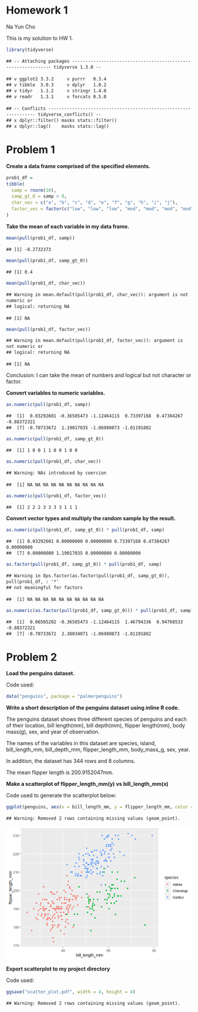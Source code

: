 Homework 1
================
Na Yun Cho

This is my solution to HW 1.

``` r
library(tidyverse)
```

    ## -- Attaching packages -------------------------------------------------------------- tidyverse 1.3.0 --

    ## v ggplot2 3.3.2     v purrr   0.3.4
    ## v tibble  3.0.3     v dplyr   1.0.2
    ## v tidyr   1.1.2     v stringr 1.4.0
    ## v readr   1.3.1     v forcats 0.5.0

    ## -- Conflicts ----------------------------------------------------------------- tidyverse_conflicts() --
    ## x dplyr::filter() masks stats::filter()
    ## x dplyr::lag()    masks stats::lag()

# Problem 1

**Create a data frame comprised of the specified elements.**

``` r
prob1_df =
tibble(
  samp = rnorm(10),
  samp_gt_0 = samp > 0,
  char_vec = c("a", "b", "c", "d", "e", "f", "g", "h", "i", "j"),
  factor_vec = factor(c("low", "low", "low", "mod", "mod", "mod", "mod", "high", "high", "high"))
)
```

**Take the mean of each variable in my data frame.**

``` r
mean(pull(prob1_df, samp))
```

    ## [1] -0.2732373

``` r
mean(pull(prob1_df, samp_gt_0))
```

    ## [1] 0.4

``` r
mean(pull(prob1_df, char_vec))
```

    ## Warning in mean.default(pull(prob1_df, char_vec)): argument is not numeric or
    ## logical: returning NA

    ## [1] NA

``` r
mean(pull(prob1_df, factor_vec))
```

    ## Warning in mean.default(pull(prob1_df, factor_vec)): argument is not numeric or
    ## logical: returning NA

    ## [1] NA

Conclusion: I can take the mean of numbers and logical but not character
or factor.

**Convert variables to numeric variables.**

``` r
as.numeric(pull(prob1_df, samp))
```

    ##  [1]  0.03292601 -0.36585473 -1.12464115  0.73397168  0.47384267 -0.88372321
    ##  [7] -0.70733672  1.19017035 -1.06980873 -1.01191882

``` r
as.numeric(pull(prob1_df, samp_gt_0))
```

    ##  [1] 1 0 0 1 1 0 0 1 0 0

``` r
as.numeric(pull(prob1_df, char_vec))
```

    ## Warning: NAs introduced by coercion

    ##  [1] NA NA NA NA NA NA NA NA NA NA

``` r
as.numeric(pull(prob1_df, factor_vec))
```

    ##  [1] 2 2 2 3 3 3 3 1 1 1

**Convert vector types and multiply the random sample by the result.**

``` r
as.numeric(pull(prob1_df, samp_gt_0)) * pull(prob1_df, samp)
```

    ##  [1] 0.03292601 0.00000000 0.00000000 0.73397168 0.47384267 0.00000000
    ##  [7] 0.00000000 1.19017035 0.00000000 0.00000000

``` r
as.factor(pull(prob1_df, samp_gt_0)) * pull(prob1_df, samp)
```

    ## Warning in Ops.factor(as.factor(pull(prob1_df, samp_gt_0)), pull(prob1_df, : '*'
    ## not meaningful for factors

    ##  [1] NA NA NA NA NA NA NA NA NA NA

``` r
as.numeric(as.factor(pull(prob1_df, samp_gt_0))) * pull(prob1_df, samp)
```

    ##  [1]  0.06585202 -0.36585473 -1.12464115  1.46794336  0.94768533 -0.88372321
    ##  [7] -0.70733672  2.38034071 -1.06980873 -1.01191882

# Problem 2

**Load the penguins dataset.**

Code used:

``` r
data("penguins", package = "palmerpenguins")
```

**Write a short description of the penguins dataset using inline R
code.**

The penguins dataset shows three different species of penguins and each
of their location, bill length(mm), bill depth(mm), flipper length(mm),
body mass(g), sex, and year of observation.

The names of the variables in this dataset are species, island,
bill\_length\_mm, bill\_depth\_mm, flipper\_length\_mm, body\_mass\_g,
sex, year.

In addition, the dataset has 344 rows and 8 columns.

The mean flipper length is 200.9152047mm.

**Make a scatterplot of flipper\_length\_mm(y) vs bill\_length\_mm(x)**

Code used to generate the scatterplot below:

``` r
ggplot(penguins, aes(x = bill_length_mm, y = flipper_length_mm, color = species)) + geom_point()
```

    ## Warning: Removed 2 rows containing missing values (geom_point).

![](p8105_hw1_nc2894_files/figure-gfm/unnamed-chunk-7-1.png)<!-- -->

**Export scatterplot to my project directory**

Code used:

``` r
ggsave("scatter_plot.pdf", width = 4, height = 4)
```

    ## Warning: Removed 2 rows containing missing values (geom_point).

